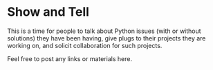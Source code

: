 Show and Tell
==========

This is a time for people to talk about Python issues (with or without solutions) they have been having, give plugs to their projects they are working on, and solicit collaboration for such projects. 

Feel free to post any links or materials here. 

